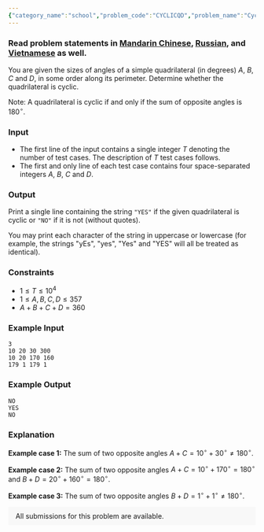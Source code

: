 ```yaml
---
{"category_name":"school","problem_code":"CYCLICQD","problem_name":"Cyclic Quadrilateral","problemComponents":{"constraints":"","constraintsState":false,"subtasks":"","subtasksState":false,"inputFormat":"","inputFormatState":false,"outputFormat":"","outputFormatState":false,"sampleTestCases":{}},"video_editorial_url":"https://youtu.be/_zLdQ5-VB8U","languages_supported":{"0":"CPP14","1":"C","2":"JAVA","3":"PYTH 3.6","4":"CPP17","5":"PYTH","6":"PYP3","7":"CS2","8":"ADA","9":"PYPY","10":"TEXT","11":"PAS fpc","12":"NODEJS","13":"RUBY","14":"PHP","15":"GO","16":"HASK","17":"TCL","18":"PERL","19":"SCALA","20":"LUA","21":"kotlin","22":"BASH","23":"JS","24":"LISP sbcl","25":"rust","26":"PAS gpc","27":"BF","28":"CLOJ","29":"R","30":"D","31":"CAML","32":"FORT","33":"ASM","34":"swift","35":"FS","36":"WSPC","37":"LISP clisp","38":"SQL","39":"SCM guile","40":"PERL6","41":"ERL","42":"CLPS","43":"ICK","44":"NICE","45":"PRLG","46":"ICON","47":"COB","48":"SCM chicken","49":"PIKE","50":"SCM qobi","51":"ST","52":"SQLQ","53":"NEM"},"max_timelimit":0.5,"source_sizelimit":50000,"problem_author":"daanish_adm","problem_tester":"iscsi","date_added":"21-06-2021","tags":{"0":"cakewalk","1":"daanish_adm","2":"start5","3":"vichitr"},"problem_difficulty_level":"Cakewalk","best_tag":"","editorial_url":"https://discuss.codechef.com/problems/CYCLICQD","time":{"view_start_date":1624800600,"submit_start_date":1624800600,"visible_start_date":1624800600,"end_date":1735669800},"is_direct_submittable":false,"problemDiscussURL":"https://discuss.codechef.com/search?q=CYCLICQD","is_proctored":false,"visitedContests":{},"layout":"problem"}
---
```

### Read problem statements in [Mandarin Chinese](https://www.codechef.com/download/translated/START5/mandarin/CYCLICQD.pdf), [Russian](https://www.codechef.com/download/translated/START5/russian/CYCLICQD.pdf), and [Vietnamese](https://www.codechef.com/download/translated/START5/vietnamese/CYCLICQD.pdf) as well.

You are given the sizes of angles of a simple quadrilateral (in degrees) $A$, $B$, $C$ and $D$, in some order along its perimeter. Determine whether the quadrilateral is cyclic.

Note: A quadrilateral is cyclic if and only if the sum of opposite angles is $180^{\circ}$.

### Input
- The first line of the input contains a single integer $T$ denoting the number of test cases. The description of $T$ test cases follows.
- The first and only line of each test case contains four space-separated integers $A$, $B$, $C$ and $D$.

### Output
Print a single line containing the string `"YES"` if the given quadrilateral is cyclic or `"NO"` if it is not (without quotes).

You may print each character of the string in uppercase or lowercase (for example, the strings "yEs", "yes", "Yes" and "YES" will all be treated as identical).

### Constraints
- $1 \leq T \leq 10^4$
- $1 \leq A, B, C, D \leq 357$
- $A + B + C + D = 360$

### Example Input
```
3
10 20 30 300
10 20 170 160
179 1 179 1
```

### Example Output
```
NO
YES
NO
```

### Explanation
**Example case 1:** The sum of two opposite angles $A + C = 10^{\circ} + 30^{\circ} \neq 180^{\circ}$.

**Example case 2:** The sum of two opposite angles $A + C = 10^{\circ} + 170^{\circ} = 180^{\circ}$ and $B + D = 20^{\circ} + 160^{\circ} = 180^{\circ}$.

**Example case 3:** The sum of two opposite angles $B + D = 1^{\circ} + 1^{\circ} \neq 180^{\circ}$.

<aside style='background: #f8f8f8;padding: 10px 15px;'><div>All submissions for this problem are available.</div></aside>